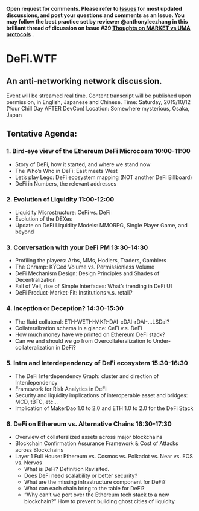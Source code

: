 **Open request for comments. Please refer to [Issues](https://github.com/carboclan/pm/issues) for most updated discussions, and post your questions and comments as an Issue. You may follow the best practice set by reviewer @anthonyleezhang in this brilliant thread of dicussion on Issue #39 [Thoughts on MARKET vs UMA protocols](https://github.com/carboclan/pm/issues/39) .**

# DeFi.WTF
## An anti-networking network discussion.
Event will be streamed real time. Content transcript will be published upon permission, in English, Japanese and Chinese.
Time: Saturday, 2019/10/12 (Your Chill Day AFTER DevCon)
Location: Somewhere mysterious, Osaka, Japan

## Tentative Agenda: 
### 1.	Bird-eye view of the Ethereum DeFi Microcosm 10:00-11:00
  - Story of DeFi, how it started, and where we stand now
  - The Who’s Who in DeFi: East meets West
  - Let’s play Lego: DeFi ecosystem mapping (NOT another DeFi Billboard)
  - DeFi in Numbers, the relevant addresses
  
### 2.	Evolution of Liquidity 11:00-12:00
  - Liquidity Microstructure: CeFi vs. DeFi
  - Evolution of the DEXes
  - Update on DeFi Liquidity Models: MMORPG, Single Player Game, and beyond
  
### 3. Conversation with your DeFi PM 13:30-14:30
  - Profiling the players: Arbs, MMs, Hodlers, Traders, Gamblers
  - The Onramp: KYCed Volume vs. Permissionless Volume
  - DeFi Mechanism Design: Design Principles and Shades of Decentralization 
  - Fall of Veil, rise of Simple Interfaces: What’s trending in DeFi UI
  - DeFi Product-Market-Fit: Institutions v.s. retail?
  
### 4. Inception or Deception? 14:30-15:30
  - The fluid collateral: ETH-WETH-MKR-DAI-cDAI-rDAI-…LSDai?
  - Collateralization schema in a glance: CeFi v.s. DeFi
  - How much money have we printed on Ethereum DeFi stack?
  - Can we and should we go from Overcollateralization to Under-collateralization in DeFi?

### 5. Intra and Interdependency of DeFi ecosystem 15:30-16:30
  - The DeFi Interdependency Graph: cluster and direction of Interdependency
  - Framework for Risk Analytics in DeFi
  - Security and liquidity implications of interoperable asset and bridges: MCD, tBTC, etc…
  - Implication of MakerDao 1.0 to 2.0 and ETH 1.0 to 2.0 for the DeFi Stack

### 6.	DeFi on Ethereum vs. Alternative Chains 16:30-17:30
  - Overview of collateralized assets across major blockchains
  - Blockchain Confirmation Assurance Framework & Cost of Attacks across Blockchains
  - Layer 1 Full House: Ethereum vs. Cosmos vs. Polkadot vs. Near vs. EOS vs. Nervos
    - What is DeFi? Definition Revisited.
    - Does DeFi need scalability or better security?
    - What are the missing infrastructure component for DeFi?
    - What can each chain bring to the table for DeFi?
    - “Why can’t we port over the Ethereum tech stack to a new blockchain?” How to prevent building ghost cities of liquidity
